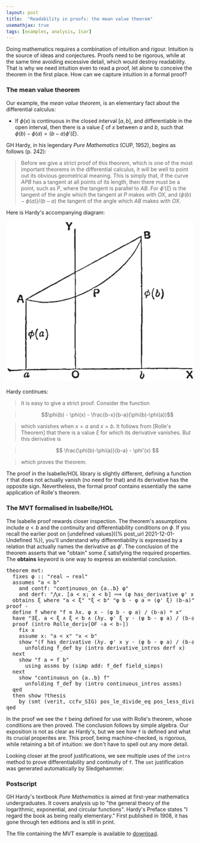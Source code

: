 ```yaml
---
layout: post
title:  "Readability in proofs: the mean value theorem"
usemathjax: true
tags: [examples, analysis, Isar]
---
```


Doing mathematics requires a combination of intuition and rigour. Intuition is the source of ideas and conjectures. Proofs need to be rigorous, while at the same time avoiding excessive detail, which would destroy readability. That is why we need intuition even to read a proof, let alone to conceive the theorem in the first place. How can we capture intuition in a formal proof?

### The mean value theorem

Our example, the *mean value theorem*, is an elementary fact about the differential calculus:

* If $\phi(x)$ is continuous in the closed interval $[a,b]$, and differentiable in the open interval, then there is a value $\xi$ of $x$ between $a$ and $b$, such that $\phi(b)-\phi(a) = (b-a)\phi'(\xi)$.

GH Hardy, in his legendary *Pure Mathematics* (CUP, 1952), begins as follows (p. 242):

> Before we give a strict proof of this theorem, which is one of the most important theorems in the differential calculus, it will be well to point out its obvious geometrical meaning. This is simply that, if the curve $APB$ has a tangent at all points of its length, then there must be a point, such as $P$, where the tangent is parallel to $AB$. For $\phi'(\xi)$ is the tangent of the angle which the tangent at $P$ makes with $OX$, and $(\phi(b) - \phi(a))/(b - a)$ the tangent of the angle which $AB$ makes with $OX$.

Here is Hardy's accompanying diagram:

![MVT diagram](/images/Hardy-MVT.png)

Hardy continues:

> It is easy to give a strict proof. Consider the function

> $$\phi(b) - \phi(x) - \frac{b-x}{b-a}(\phi(b)-\phi(a))$$

> which vanishes when $x = a$ and $x = b$. It follows from [Rolle's Theorem] that there is a value $\xi$ for which its derivative vanishes. But this derivative is

> $$ \frac{\phi(b)-\phi(a)}{b-a} - \phi'(x) $$

> which proves the theorem.

The proof in the Isabelle/HOL library is slightly different, defining a function `f` that does not actually vanish (no need for that) and its derivative has the opposite sign. Nevertheless, the formal proof contains essentially the same application of Rolle's theorem.

### The MVT formalised in Isabelle/HOL


The Isabelle proof rewards closer inspection. The theorem's assumptions
include $a<b$ and the continuity and differentiability conditions on $\phi$. If you recall the earlier post on [undefined values]({% post_url 2021-12-01-Undefined %}), you'll understand why differentiability is expressed by a relation that actually names the derivative as $\phi'$.
The conclusion of the theorem asserts that we "obtain" some $\xi$ satisfying the required properties. The **obtains** keyword is one way to express an existential conclusion.

<pre class="source"><span class="keyword1"></span><span class="keyword1"><span class="command"><span class="entity_def" id="offset_47..54">theorem</span></span></span><span> </span><span class="entity_def" id="Calculus.mvt|fact"><span class="entity_def" id="Calculus.mvt|thm"><span>mvt</span></span></span><span class="main"><span>:</span></span><span>
  </span><span class="keyword2"><span class="keyword"><span>fixes</span></span></span><span> </span><span class="free"><span>φ</span></span><span> </span><span class="main"><span>::</span></span><span> </span><span class="quoted"><span class="quoted"><span>"</span><span>real</span><span> </span><span class="main"><span>⇒</span></span><span> </span><span>real</span><span>"</span></span></span><span>
  </span><span class="keyword2"><span class="keyword"><span>assumes</span></span></span><span> </span><span class="quoted"><span class="quoted"><span>"</span><span class="free"><span>a</span></span><span> </span><span class="main"><span>&lt;</span></span><span> </span><span class="free"><span>b</span></span><span>"</span></span></span><span>
    </span><span class="keyword2"><span class="keyword"><span>and</span></span></span><span> </span><span>contf</span><span class="main"><span>:</span></span><span> </span><span class="quoted"><span class="quoted"><span>"</span><span>continuous_on</span><span> </span><span class="main"><span>{</span></span><span class="free"><span>a</span></span><span class="main"><span>..</span></span><span class="free"><span>b</span></span><span class="main"><span>}</span></span><span> </span><span class="free"><span>φ</span></span><span>"</span></span></span><span>
    </span><span class="keyword2"><span class="keyword"><span>and</span></span></span><span> </span><span class="entity_def" id="offset_153..157">derf</span><span class="main"><span>:</span></span><span> </span><span class="quoted"><span class="quoted"><span>"</span><span class="main"><span>⋀</span></span><span class="bound"><span>x</span></span><span class="main"><span>.</span></span><span> </span><span class="main"><span>⟦</span></span><span class="free"><span>a</span></span><span> </span><span class="main"><span>&lt;</span></span><span> </span><span class="bound"><span>x</span></span><span class="main"><span>;</span></span><span> </span><span class="bound"><span>x</span></span><span> </span><span class="main"><span>&lt;</span></span><span> </span><span class="free"><span>b</span></span><span class="main"><span>⟧</span></span><span> </span><span class="main"><span>⟹</span></span><span> </span><span class="main"><span>(</span></span><span class="free"><span>φ</span></span><span> </span><span class="keyword1"><span>has_derivative</span></span><span> </span><span class="free"><span>φ'</span></span><span> </span><span class="bound"><span>x</span></span><span class="main"><span>)</span></span><span> </span><span class="main"><span>(</span></span><span class="keyword1"><span>at</span></span><span> </span><span class="bound"><span>x</span></span><span class="main"><span>)</span></span><span>"</span></span></span><span>
  </span><span class="keyword2"><span class="keyword"><span>obtains</span></span></span><span> </span><span class="free"><span>ξ</span></span><span> </span><span class="keyword2"><span class="keyword"><span>where</span></span></span><span> </span><span class="quoted"><span class="quoted"><span>"</span><span class="free"><span>a</span></span><span> </span><span class="main"><span>&lt;</span></span><span> </span><span class="free"><span>ξ</span></span><span>"</span></span></span><span> </span><span class="quoted"><span class="quoted"><span>"</span><span class="free"><span>ξ</span></span><span> </span><span class="main"><span>&lt;</span></span><span> </span><span class="free"><span>b</span></span><span>"</span></span></span><span> </span><span class="quoted"><span class="quoted"><span>"</span><span class="free"><span>φ</span></span><span> </span><span class="free"><span>b</span></span><span> </span><span class="main"><span>-</span></span><span> </span><span class="free"><span>φ</span></span><span> </span><span class="free"><span>a</span></span><span> </span><span class="main"><span>=</span></span><span> </span><span class="main"><span>(</span></span><span class="free"><span>φ'</span></span><span> </span><span class="free"><span>ξ</span></span><span class="main"><span>)</span></span><span> </span><span class="main"><span>(</span></span><span class="free"><span>b</span></span><span class="main"><span>-</span></span><span class="free"><span>a</span></span><span class="main"><span>)</span></span><span>"</span></span></span><span>
</span><span class="keyword1"><span class="command"><span>proof</span></span></span><span> </span><span class="operator"><span>-</span></span><span>
  </span><span class="keyword3"><span class="command"><span class="entity_def" id="offset_284..290">define</span></span></span><span> </span><span class="skolem"><span class="skolem"><span>f</span></span></span><span> </span><span class="keyword2"><span class="keyword"><span>where</span></span></span><span> </span><span class="quoted"><span class="quoted"><span>"</span><span class="skolem"><span>f</span></span><span> </span><span class="main"><span>≡</span></span><span> </span><span class="main"><span>λ</span></span><span class="bound"><span>x</span></span><span class="main"><span>.</span></span><span> </span><span class="free"><span>φ</span></span><span> </span><span class="bound"><span>x</span></span><span> </span><span class="main"><span>-</span></span><span> </span><span class="main"><span>(</span></span><span class="free"><span>φ</span></span><span> </span><span class="free"><span>b</span></span><span> </span><span class="main"><span>-</span></span><span> </span><span class="free"><span>φ</span></span><span> </span><span class="free"><span>a</span></span><span class="main"><span>)</span></span><span> </span><span class="main"><span>/</span></span><span> </span><span class="main"><span>(</span></span><span class="free"><span>b</span></span><span class="main"><span>-</span></span><span class="free"><span>a</span></span><span class="main"><span>)</span></span><span> </span><span class="main"><span>*</span></span><span> </span><span class="bound"><span>x</span></span><span>"</span></span></span><span>
  </span><span class="keyword1"><span class="command"><span>have</span></span></span><span> </span><span class="quoted"><span class="quoted"><span>"</span><span class="main"><span>∃</span></span><span class="bound"><span>ξ</span></span><span class="main"><span>.</span></span><span> </span><span class="free"><span>a</span></span><span> </span><span class="main"><span>&lt;</span></span><span> </span><span class="bound"><span>ξ</span></span><span> </span><span class="main"><span>∧</span></span><span> </span><span class="bound"><span>ξ</span></span><span> </span><span class="main"><span>&lt;</span></span><span> </span><span class="free"><span>b</span></span><span> </span><span class="main"><span>∧</span></span><span> </span><span class="main"><span>(</span></span><span class="main"><span>λ</span></span><span class="bound"><span>y</span></span><span class="main"><span>.</span></span><span> </span><span class="free"><span>φ'</span></span><span> </span><span class="bound"><span>ξ</span></span><span> </span><span class="bound"><span>y</span></span><span> </span><span class="main"><span>-</span></span><span> </span><span class="main"><span>(</span></span><span class="free"><span>φ</span></span><span> </span><span class="free"><span>b</span></span><span> </span><span class="main"><span>-</span></span><span> </span><span class="free"><span>φ</span></span><span> </span><span class="free"><span>a</span></span><span class="main"><span>)</span></span><span> </span><span class="main"><span>/</span></span><span> </span><span class="main"><span>(</span></span><span class="free"><span>b</span></span><span class="main"><span>-</span></span><span class="free"><span>a</span></span><span class="main"><span>)</span></span><span> </span><span class="main"><span>*</span></span><span> </span><span class="bound"><span>y</span></span><span class="main"><span>)</span></span><span> </span><span class="main"><span>=</span></span><span> </span><span class="main"><span>(</span></span><span class="main"><span>λ</span></span><span class="bound"><span>v</span></span><span class="main"><span>.</span></span><span> </span><span class="main"><span>0</span></span><span class="main"><span>)</span></span><span>"</span></span></span><span>
  </span><span class="keyword1"><span class="command"><span>proof</span></span></span><span> </span><span class="main"><span>(</span></span><span class="operator"><span>intro</span></span><span> </span><span>Rolle_deriv</span><span class="main"><span class="main"><span>[</span></span></span><span class="operator"><span>OF</span></span><span> </span><span class="quoted"><span class="quoted"><span>‹</span><span class="free"><span>a</span></span><span> </span><span class="main"><span>&lt;</span></span><span> </span><span class="free"><span>b</span></span><span>›</span></span></span><span class="main"><span class="main"><span>]</span></span></span><span class="main"><span>)</span></span><span>
    </span><span class="keyword3"><span class="command"><span>fix</span></span></span><span> </span><span class="skolem"><span>x</span></span><span>
    </span><span class="keyword3"><span class="command"><span>assume</span></span></span><span> </span><span class="entity_def" id="offset_478..479">x</span><span class="main"><span>:</span></span><span> </span><span class="quoted"><span class="quoted"><span>"</span><span class="free"><span>a</span></span><span> </span><span class="main"><span>&lt;</span></span><span> </span><span class="skolem"><span>x</span></span><span>"</span></span></span><span> </span><span class="quoted"><span class="quoted"><span>"</span><span class="skolem"><span>x</span></span><span> </span><span class="main"><span>&lt;</span></span><span> </span><span class="free"><span>b</span></span><span>"</span></span></span><span>
    </span><span class="keyword3"><span class="command"><span>show</span></span></span><span> </span><span class="quoted"><span class="quoted"><span>"</span><span class="main"><span>(</span></span><span class="skolem"><span>f</span></span><span> </span><span class="keyword1"><span>has_derivative</span></span><span> </span><span class="main"><span>(</span></span><span class="main"><span>λ</span></span><span class="bound"><span>y</span></span><span class="main"><span>.</span></span><span> </span><span class="free"><span>φ'</span></span><span> </span><span class="skolem"><span>x</span></span><span> </span><span class="bound"><span>y</span></span><span> </span><span class="main"><span>-</span></span><span> </span><span class="main"><span>(</span></span><span class="free"><span>φ</span></span><span> </span><span class="free"><span>b</span></span><span> </span><span class="main"><span>-</span></span><span> </span><span class="free"><span>φ</span></span><span> </span><span class="free"><span>a</span></span><span class="main"><span>)</span></span><span> </span><span class="main"><span>/</span></span><span> </span><span class="main"><span>(</span></span><span class="free"><span>b</span></span><span class="main"><span>-</span></span><span class="free"><span>a</span></span><span class="main"><span>)</span></span><span> </span><span class="main"><span>*</span></span><span> </span><span class="bound"><span>y</span></span><span class="main"><span>)</span></span><span class="main"><span>)</span></span><span> </span><span class="main"><span>(</span></span><span class="keyword1"><span>at</span></span><span> </span><span class="skolem"><span>x</span></span><span class="main"><span>)</span></span><span>"</span></span></span><span>
      </span><span class="keyword1"><span class="command"><span>unfolding</span></span></span><span> </span>f_def<span> </span><span class="keyword1"><span class="command"><span>by</span></span></span><span> </span><span class="main"><span>(</span></span><span class="operator"><span>intro</span></span><span> </span><span class="dynamic"><span class="dynamic"><span>derivative_intros</span></span></span><span> </span>derf<span> </span>x<span class="main"><span>)</span></span><span>
  </span><span class="keyword1"><span class="command"><span>next</span></span></span><span>
    </span><span class="keyword3"><span class="command"><span>show</span></span></span><span> </span><span class="quoted"><span class="quoted"><span>"</span><span class="skolem"><span>f</span></span><span> </span><span class="free"><span>a</span></span><span> </span><span class="main"><span>=</span></span><span> </span><span class="skolem"><span>f</span></span><span> </span><span class="free"><span>b</span></span><span>"</span></span></span><span>
      </span><span class="keyword1"><span class="command"><span>using</span></span></span><span> </span>assms<span> </span><span class="keyword1"><span class="command"><span>by</span></span></span><span> </span><span class="main"><span>(</span></span><span class="operator"><span>simp</span></span><span> </span><span class="quasi_keyword"><span>add</span></span><span class="main"><span class="main"><span>:</span></span></span><span> </span>f_def<span> </span><span class="dynamic"><span class="dynamic"><span>field_simps</span></span></span><span class="main"><span>)</span></span><span>
  </span><span class="keyword1"><span class="command"><span>next</span></span></span><span>
    </span><span class="keyword3"><span class="command"><span>show</span></span></span><span> </span><span class="quoted"><span class="quoted"><span>"</span><span>continuous_on</span><span> </span><span class="main"><span>{</span></span><span class="free"><span>a</span></span><span class="main"><span>..</span></span><span class="free"><span>b</span></span><span class="main"><span>}</span></span><span> </span><span class="skolem"><span>f</span></span><span>"</span></span></span><span>
      </span><span class="keyword1"><span class="command"><span>unfolding</span></span></span><span> </span>f_def<span> </span><span class="keyword1"><span class="command"><span>by</span></span></span><span> </span><span class="main"><span>(</span></span><span class="operator"><span>intro</span></span><span> </span><span class="dynamic"><span class="dynamic"><span>continuous_intros</span></span></span><span> </span>assms<span class="main"><span>)</span></span><span>
  </span><span class="keyword1"><span class="command"><span>qed</span></span></span><span>
  </span><span class="keyword1"><span class="command"><span>then</span></span></span><span> </span><span class="keyword3"><span class="command"><span>show</span></span></span><span> </span><span class="var"><span class="quoted"><span class="var"><span>?thesis</span></span></span></span><span>
    </span><span class="keyword1"><span class="command"><span>by</span></span></span><span> </span><span class="main"><span>(</span></span><span class="operator"><span>smt</span></span><span> </span><span class="main"><span class="main"><span>(</span></span></span><span>verit</span><span class="main"><span class="main"><span>,</span></span></span><span> ccfv_SIG</span><span class="main"><span class="main"><span>)</span></span></span><span> </span><span>pos_le_divide_eq</span><span> </span><span>pos_less_divide_eq</span><span> </span>that<span class="main"><span>)</span></span><span>
</span><span class="keyword1"><span class="command"><span>qed</span></span></span>
</pre>

In the proof we see the `f` being defined for use with Rolle's theorem, whose conditions are then proved. The conclusion follows by simple algebra. Our exposition is not as clear as Hardy's, but we see how `f` is defined and what its crucial properites are. This proof, being machine-checked, is rigorous, while retaining a bit of intuition: we don't have to spell out any more detail.

Looking closer at the proof justifications, we see multiple uses of the `intro` method to prove differentiability and continuity of `f`. The `smt` justification was generated automatically by Sledgehammer.

### Postscript

GH Hardy's textbook *Pure Mathematics* is aimed at first-year mathematics undergraduates. It covers analysis up to "the general theory of the logarithmic, exponential, and circular functions". Hardy's Preface states "I regard the book as being really elementary." First published in 1908, it has gone through ten editions and is still in print.

The file containing the MVT example is available to [download](/Isabelle-Examples/Calculus.thy).
